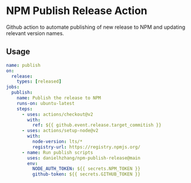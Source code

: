 # NPM Publish Release Action

Github action to automate publishing of new release to NPM and updating relevant version names.

## Usage

```yaml
name: publish
on:
  release:
    types: [released]
jobs:
  publish:
    name: Publish the release to NPM
    runs-on: ubuntu-latest
    steps:
      - uses: actions/checkout@v2
        with:
          ref: ${{ github.event.release.target_commitish }}
      - uses: actions/setup-node@v2
        with:
          node-version: lts/*
          registry-url: https://registry.npmjs.org/
      - name: Run publish scripts
        uses: danielhzhang/npm-publish-release@main
        env:
          NODE_AUTH_TOKEN: ${{ secrets.NPM_TOKEN }}
          github-token: ${{ secrets.GITHUB_TOKEN }}
```
